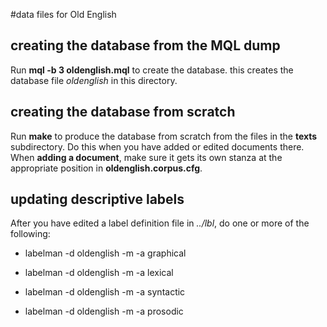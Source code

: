 #data files for Old English

## creating the database from the MQL dump
Run **mql -b 3 oldenglish.mql** to create the database.
this creates the database file *oldenglish* in this directory.

## creating the database from scratch
Run **make**
to produce the database from scratch
from the files in the **texts** subdirectory.
Do this when you have added or edited documents there.
When **adding a document**, make sure it
gets its own stanza at the appropriate position in **oldenglish.corpus.cfg**.

## updating descriptive labels
After you have edited a label definition file in *../lbl*, do one or more of
the following:

* labelman -d oldenglish -m -a graphical

* labelman -d oldenglish -m -a lexical

* labelman -d oldenglish -m -a syntactic

* labelman -d oldenglish -m -a prosodic

